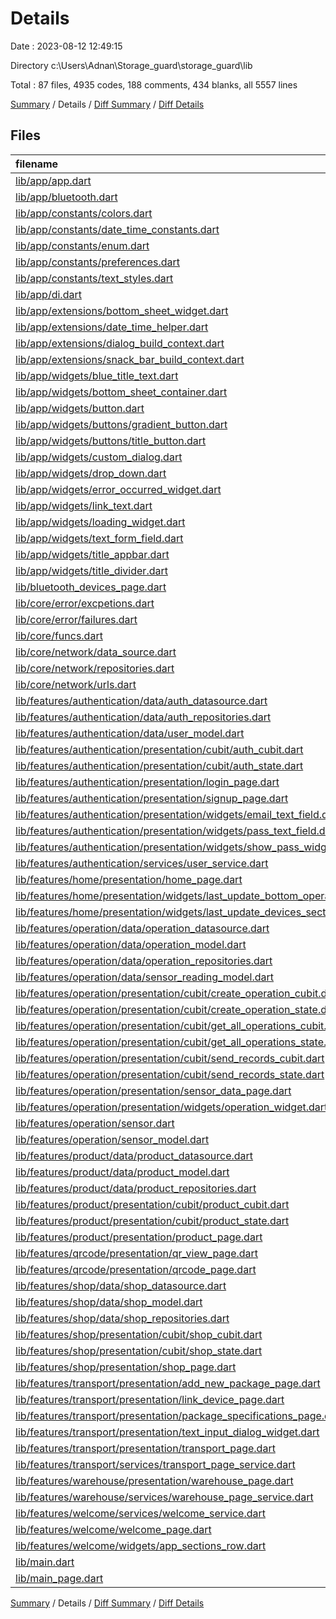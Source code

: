 # Details

Date : 2023-08-12 12:49:15

Directory c:\\Users\\Adnan\\Storage_guard\\storage_guard\\lib

Total : 87 files,  4935 codes, 188 comments, 434 blanks, all 5557 lines

[Summary](results.md) / Details / [Diff Summary](diff.md) / [Diff Details](diff-details.md)

## Files
| filename | language | code | comment | blank | total |
| :--- | :--- | ---: | ---: | ---: | ---: |
| [lib/app/app.dart](/lib/app/app.dart) | Dart | 66 | 3 | 6 | 75 |
| [lib/app/bluetooth.dart](/lib/app/bluetooth.dart) | Dart | 124 | 7 | 17 | 148 |
| [lib/app/constants/colors.dart](/lib/app/constants/colors.dart) | Dart | 29 | 0 | 10 | 39 |
| [lib/app/constants/date_time_constants.dart](/lib/app/constants/date_time_constants.dart) | Dart | 8 | 0 | 1 | 9 |
| [lib/app/constants/enum.dart](/lib/app/constants/enum.dart) | Dart | 1 | 1 | 0 | 2 |
| [lib/app/constants/preferences.dart](/lib/app/constants/preferences.dart) | Dart | 3 | 0 | 1 | 4 |
| [lib/app/constants/text_styles.dart](/lib/app/constants/text_styles.dart) | Dart | 46 | 5 | 2 | 53 |
| [lib/app/di.dart](/lib/app/di.dart) | Dart | 81 | 0 | 8 | 89 |
| [lib/app/extensions/bottom_sheet_widget.dart](/lib/app/extensions/bottom_sheet_widget.dart) | Dart | 14 | 0 | 2 | 16 |
| [lib/app/extensions/date_time_helper.dart](/lib/app/extensions/date_time_helper.dart) | Dart | 41 | 18 | 10 | 69 |
| [lib/app/extensions/dialog_build_context.dart](/lib/app/extensions/dialog_build_context.dart) | Dart | 11 | 0 | 3 | 14 |
| [lib/app/extensions/snack_bar_build_context.dart](/lib/app/extensions/snack_bar_build_context.dart) | Dart | 65 | 8 | 10 | 83 |
| [lib/app/widgets/blue_title_text.dart](/lib/app/widgets/blue_title_text.dart) | Dart | 17 | 0 | 2 | 19 |
| [lib/app/widgets/bottom_sheet_container.dart](/lib/app/widgets/bottom_sheet_container.dart) | Dart | 49 | 0 | 6 | 55 |
| [lib/app/widgets/button.dart](/lib/app/widgets/button.dart) | Dart | 56 | 10 | 6 | 72 |
| [lib/app/widgets/buttons/gradient_button.dart](/lib/app/widgets/buttons/gradient_button.dart) | Dart | 59 | 0 | 2 | 61 |
| [lib/app/widgets/buttons/title_button.dart](/lib/app/widgets/buttons/title_button.dart) | Dart | 16 | 0 | 2 | 18 |
| [lib/app/widgets/custom_dialog.dart](/lib/app/widgets/custom_dialog.dart) | Dart | 16 | 0 | 2 | 18 |
| [lib/app/widgets/drop_down.dart](/lib/app/widgets/drop_down.dart) | Dart | 34 | 0 | 2 | 36 |
| [lib/app/widgets/error_occurred_widget.dart](/lib/app/widgets/error_occurred_widget.dart) | Dart | 84 | 0 | 4 | 88 |
| [lib/app/widgets/link_text.dart](/lib/app/widgets/link_text.dart) | Dart | 25 | 0 | 3 | 28 |
| [lib/app/widgets/loading_widget.dart](/lib/app/widgets/loading_widget.dart) | Dart | 76 | 1 | 9 | 86 |
| [lib/app/widgets/text_form_field.dart](/lib/app/widgets/text_form_field.dart) | Dart | 92 | 1 | 2 | 95 |
| [lib/app/widgets/title_appbar.dart](/lib/app/widgets/title_appbar.dart) | Dart | 39 | 0 | 3 | 42 |
| [lib/app/widgets/title_divider.dart](/lib/app/widgets/title_divider.dart) | Dart | 28 | 0 | 2 | 30 |
| [lib/bluetooth_devices_page.dart](/lib/bluetooth_devices_page.dart) | Dart | 127 | 0 | 7 | 134 |
| [lib/core/error/excpetions.dart](/lib/core/error/excpetions.dart) | Dart | 5 | 0 | 3 | 8 |
| [lib/core/error/failures.dart](/lib/core/error/failures.dart) | Dart | 7 | 0 | 5 | 12 |
| [lib/core/funcs.dart](/lib/core/funcs.dart) | Dart | 46 | 0 | 2 | 48 |
| [lib/core/network/data_source.dart](/lib/core/network/data_source.dart) | Dart | 16 | 0 | 3 | 19 |
| [lib/core/network/repositories.dart](/lib/core/network/repositories.dart) | Dart | 14 | 0 | 1 | 15 |
| [lib/core/network/urls.dart](/lib/core/network/urls.dart) | Dart | 8 | 0 | 1 | 9 |
| [lib/features/authentication/data/auth_datasource.dart](/lib/features/authentication/data/auth_datasource.dart) | Dart | 35 | 0 | 2 | 37 |
| [lib/features/authentication/data/auth_repositories.dart](/lib/features/authentication/data/auth_repositories.dart) | Dart | 13 | 0 | 4 | 17 |
| [lib/features/authentication/data/user_model.dart](/lib/features/authentication/data/user_model.dart) | Dart | 88 | 3 | 14 | 105 |
| [lib/features/authentication/presentation/cubit/auth_cubit.dart](/lib/features/authentication/presentation/cubit/auth_cubit.dart) | Dart | 32 | 0 | 4 | 36 |
| [lib/features/authentication/presentation/cubit/auth_state.dart](/lib/features/authentication/presentation/cubit/auth_state.dart) | Dart | 18 | 0 | 8 | 26 |
| [lib/features/authentication/presentation/login_page.dart](/lib/features/authentication/presentation/login_page.dart) | Dart | 163 | 0 | 4 | 167 |
| [lib/features/authentication/presentation/signup_page.dart](/lib/features/authentication/presentation/signup_page.dart) | Dart | 222 | 0 | 6 | 228 |
| [lib/features/authentication/presentation/widgets/email_text_field.dart](/lib/features/authentication/presentation/widgets/email_text_field.dart) | Dart | 26 | 0 | 3 | 29 |
| [lib/features/authentication/presentation/widgets/pass_text_field.dart](/lib/features/authentication/presentation/widgets/pass_text_field.dart) | Dart | 38 | 0 | 6 | 44 |
| [lib/features/authentication/presentation/widgets/show_pass_widget.dart](/lib/features/authentication/presentation/widgets/show_pass_widget.dart) | Dart | 18 | 0 | 0 | 18 |
| [lib/features/authentication/services/user_service.dart](/lib/features/authentication/services/user_service.dart) | Dart | 16 | 0 | 5 | 21 |
| [lib/features/home/presentation/home_page.dart](/lib/features/home/presentation/home_page.dart) | Dart | 138 | 1 | 7 | 146 |
| [lib/features/home/presentation/widgets/last_update_bottom_operations_section.dart](/lib/features/home/presentation/widgets/last_update_bottom_operations_section.dart) | Dart | 50 | 0 | 5 | 55 |
| [lib/features/home/presentation/widgets/last_update_devices_section.dart](/lib/features/home/presentation/widgets/last_update_devices_section.dart) | Dart | 43 | 0 | 2 | 45 |
| [lib/features/operation/data/operation_datasource.dart](/lib/features/operation/data/operation_datasource.dart) | Dart | 45 | 0 | 6 | 51 |
| [lib/features/operation/data/operation_model.dart](/lib/features/operation/data/operation_model.dart) | Dart | 113 | 3 | 11 | 127 |
| [lib/features/operation/data/operation_repositories.dart](/lib/features/operation/data/operation_repositories.dart) | Dart | 20 | 0 | 5 | 25 |
| [lib/features/operation/data/sensor_reading_model.dart](/lib/features/operation/data/sensor_reading_model.dart) | Dart | 31 | 3 | 8 | 42 |
| [lib/features/operation/presentation/cubit/create_operation_cubit.dart](/lib/features/operation/presentation/cubit/create_operation_cubit.dart) | Dart | 20 | 0 | 4 | 24 |
| [lib/features/operation/presentation/cubit/create_operation_state.dart](/lib/features/operation/presentation/cubit/create_operation_state.dart) | Dart | 14 | 0 | 8 | 22 |
| [lib/features/operation/presentation/cubit/get_all_operations_cubit.dart](/lib/features/operation/presentation/cubit/get_all_operations_cubit.dart) | Dart | 20 | 0 | 4 | 24 |
| [lib/features/operation/presentation/cubit/get_all_operations_state.dart](/lib/features/operation/presentation/cubit/get_all_operations_state.dart) | Dart | 14 | 0 | 8 | 22 |
| [lib/features/operation/presentation/cubit/send_records_cubit.dart](/lib/features/operation/presentation/cubit/send_records_cubit.dart) | Dart | 45 | 4 | 6 | 55 |
| [lib/features/operation/presentation/cubit/send_records_state.dart](/lib/features/operation/presentation/cubit/send_records_state.dart) | Dart | 13 | 2 | 8 | 23 |
| [lib/features/operation/presentation/sensor_data_page.dart](/lib/features/operation/presentation/sensor_data_page.dart) | Dart | 258 | 2 | 8 | 268 |
| [lib/features/operation/presentation/widgets/operation_widget.dart](/lib/features/operation/presentation/widgets/operation_widget.dart) | Dart | 149 | 0 | 6 | 155 |
| [lib/features/operation/sensor.dart](/lib/features/operation/sensor.dart) | Dart | 41 | 3 | 9 | 53 |
| [lib/features/operation/sensor_model.dart](/lib/features/operation/sensor_model.dart) | Dart | 48 | 2 | 4 | 54 |
| [lib/features/product/data/product_datasource.dart](/lib/features/product/data/product_datasource.dart) | Dart | 19 | 0 | 2 | 21 |
| [lib/features/product/data/product_model.dart](/lib/features/product/data/product_model.dart) | Dart | 60 | 3 | 8 | 71 |
| [lib/features/product/data/product_repositories.dart](/lib/features/product/data/product_repositories.dart) | Dart | 11 | 0 | 3 | 14 |
| [lib/features/product/presentation/cubit/product_cubit.dart](/lib/features/product/presentation/cubit/product_cubit.dart) | Dart | 19 | 0 | 2 | 21 |
| [lib/features/product/presentation/cubit/product_state.dart](/lib/features/product/presentation/cubit/product_state.dart) | Dart | 14 | 0 | 8 | 22 |
| [lib/features/product/presentation/product_page.dart](/lib/features/product/presentation/product_page.dart) | Dart | 114 | 56 | 4 | 174 |
| [lib/features/qrcode/presentation/qr_view_page.dart](/lib/features/qrcode/presentation/qr_view_page.dart) | Dart | 135 | 5 | 11 | 151 |
| [lib/features/qrcode/presentation/qrcode_page.dart](/lib/features/qrcode/presentation/qrcode_page.dart) | Dart | 100 | 0 | 4 | 104 |
| [lib/features/shop/data/shop_datasource.dart](/lib/features/shop/data/shop_datasource.dart) | Dart | 12 | 0 | 2 | 14 |
| [lib/features/shop/data/shop_model.dart](/lib/features/shop/data/shop_model.dart) | Dart | 35 | 3 | 8 | 46 |
| [lib/features/shop/data/shop_repositories.dart](/lib/features/shop/data/shop_repositories.dart) | Dart | 11 | 0 | 2 | 13 |
| [lib/features/shop/presentation/cubit/shop_cubit.dart](/lib/features/shop/presentation/cubit/shop_cubit.dart) | Dart | 19 | 0 | 2 | 21 |
| [lib/features/shop/presentation/cubit/shop_state.dart](/lib/features/shop/presentation/cubit/shop_state.dart) | Dart | 14 | 0 | 9 | 23 |
| [lib/features/shop/presentation/shop_page.dart](/lib/features/shop/presentation/shop_page.dart) | Dart | 93 | 0 | 2 | 95 |
| [lib/features/transport/presentation/add_new_package_page.dart](/lib/features/transport/presentation/add_new_package_page.dart) | Dart | 170 | 0 | 5 | 175 |
| [lib/features/transport/presentation/link_device_page.dart](/lib/features/transport/presentation/link_device_page.dart) | Dart | 44 | 0 | 2 | 46 |
| [lib/features/transport/presentation/package_specifications_page.dart](/lib/features/transport/presentation/package_specifications_page.dart) | Dart | 246 | 18 | 4 | 268 |
| [lib/features/transport/presentation/text_input_dialog_widget.dart](/lib/features/transport/presentation/text_input_dialog_widget.dart) | Dart | 74 | 0 | 3 | 77 |
| [lib/features/transport/presentation/transport_page.dart](/lib/features/transport/presentation/transport_page.dart) | Dart | 213 | 10 | 7 | 230 |
| [lib/features/transport/services/transport_page_service.dart](/lib/features/transport/services/transport_page_service.dart) | Dart | 29 | 1 | 9 | 39 |
| [lib/features/warehouse/presentation/warehouse_page.dart](/lib/features/warehouse/presentation/warehouse_page.dart) | Dart | 222 | 10 | 7 | 239 |
| [lib/features/warehouse/services/warehouse_page_service.dart](/lib/features/warehouse/services/warehouse_page_service.dart) | Dart | 31 | 1 | 9 | 41 |
| [lib/features/welcome/services/welcome_service.dart](/lib/features/welcome/services/welcome_service.dart) | Dart | 10 | 0 | 5 | 15 |
| [lib/features/welcome/welcome_page.dart](/lib/features/welcome/welcome_page.dart) | Dart | 91 | 1 | 6 | 98 |
| [lib/features/welcome/widgets/app_sections_row.dart](/lib/features/welcome/widgets/app_sections_row.dart) | Dart | 28 | 0 | 2 | 30 |
| [lib/main.dart](/lib/main.dart) | Dart | 6 | 0 | 1 | 7 |
| [lib/main_page.dart](/lib/main_page.dart) | Dart | 81 | 3 | 5 | 89 |

[Summary](results.md) / Details / [Diff Summary](diff.md) / [Diff Details](diff-details.md)